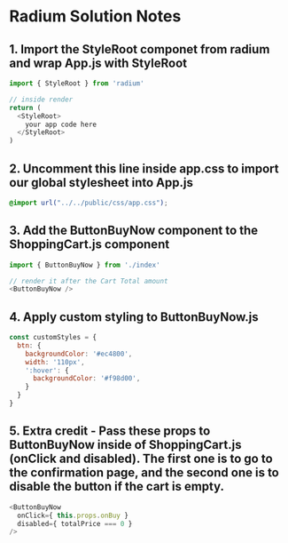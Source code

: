 # Radium Solution Notes

## 1. Import the StyleRoot componet from radium and wrap App.js with StyleRoot

```javascript
import { StyleRoot } from 'radium'

// inside render
return (
  <StyleRoot>
    your app code here
  </StyleRoot>
)
```

## 2. Uncomment this line inside app.css to import our global stylesheet into App.js
```css
@import url("../../public/css/app.css");
```

## 3. Add the ButtonBuyNow component to the ShoppingCart.js component
```javascript
import { ButtonBuyNow } from './index'

// render it after the Cart Total amount
<ButtonBuyNow />
```

## 4. Apply custom styling to ButtonBuyNow.js
```javascript
const customStyles = {
  btn: {
    backgroundColor: '#ec4800',
    width: '110px',
    ':hover': {
      backgroundColor: '#f98d00',
    }
  }
}
```

## 5. Extra credit - Pass these props to ButtonBuyNow inside of ShoppingCart.js (onClick and disabled). The first one is to go to the confirmation page, and the second one is to disable the button if the cart is empty.
```javascript
<ButtonBuyNow 
  onClick={ this.props.onBuy }
  disabled={ totalPrice === 0 }
/>
```
